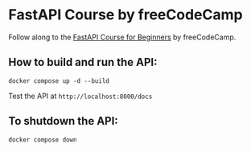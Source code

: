 # FastAPI Course by freeCodeCamp

Follow along to the [FastAPI Course for Beginners](https://www.youtube.com/watch?v=tLKKmouUams&t=43s) by freeCodeCamp.

## How to build and run the API:  
```docker compose up -d --build```

Test the API at ```http://localhost:8000/docs```

## To shutdown the API:  
```docker compose down```
